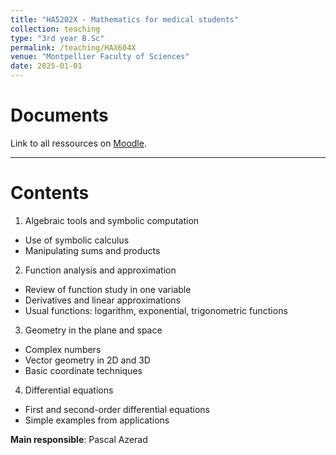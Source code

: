 ```yaml
---
title: "HA5202X - Mathematics for medical students"
collection: teaching
type: "3rd year B.Sc"
permalink: /teaching/HAX604X
venue: "Montpellier Faculty of Sciences"
date: 2025-01-01
---
```


Documents
======

Link to all ressources on [Moodle](https://moodle.umontpellier.fr).

***

Contents
======

1) Algebraic tools and symbolic computation 
- Use of symbolic calculus  
- Manipulating sums and products  

2) Function analysis and approximation 
- Review of function study in one variable  
- Derivatives and linear approximations  
- Usual functions: logarithm, exponential, trigonometric functions  

3) Geometry in the plane and space  
- Complex numbers  
- Vector geometry in 2D and 3D  
- Basic coordinate techniques  

4) Differential equations  
- First and second-order differential equations  
- Simple examples from applications  

**Main responsible**: Pascal Azerad

